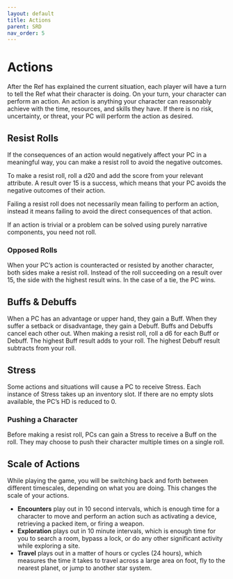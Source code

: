 ```yaml
---
layout: default
title: Actions
parent: SRD
nav_order: 5
---
```


# Actions

After the Ref has explained the current situation, each player will have a turn to tell the Ref what their character is doing. On your turn, your character can perform an action. An action is anything your character can reasonably achieve with the time, resources, and skills they have. If there is no risk, uncertainty, or threat, your PC will perform the action as desired.

## Resist Rolls

If the consequences of an action would negatively affect your PC in a meaningful way, you can make a resist roll to avoid the negative outcomes.

To make a resist roll, roll a d20 and add the score from your relevant attribute. A result over 15 is a success, which means that your PC avoids the negative outcomes of their action.

Failing a resist roll does not necessarily mean failing to perform an action, instead it means failing to avoid the direct consequences of that action.

If an action is trivial or a problem can be solved using purely narrative components, you need not roll.

### Opposed Rolls
When your PC’s action is counteracted or resisted by another character, both sides make a resist roll. Instead of the roll succeeding on a result over 15, the side with the highest result wins. In the case of a tie, the PC wins. 

## Buffs & Debuffs 

When a PC has an advantage or upper hand, they gain a Buff. When they suffer a setback or disadvantage, they gain a Debuff. Buffs and Debuffs cancel each other out. When making a resist roll, roll a d6 for each Buff or Debuff. The highest Buff result adds to your roll. The highest Debuff result subtracts from your roll.

## Stress

Some actions and situations will cause a PC to receive Stress. Each instance of Stress takes up an inventory slot. If there are no empty slots available, the PC’s HD is reduced to 0.

### Pushing a Character

Before making a resist roll, PCs can gain a Stress to receive a Buff on the roll. They may choose to push their character multiple times on a single roll.

## Scale of Actions

While playing the game, you will be switching back and forth between different timescales, depending on what you are doing. This changes the scale of your actions.

- **Encounters** play out in 10 second intervals, which is enough time for a character to move and perform an action such as activating a device, retrieving a packed item, or firing a weapon.
- **Exploration** plays out in 10 minute intervals, which is enough time for you to search a room, bypass a lock, or do any other significant activity while exploring a site.
- **Travel** plays out in a matter of hours or cycles (24 hours), which measures the time it takes to travel across a large area on foot, fly to the nearest planet, or jump to another star system.
